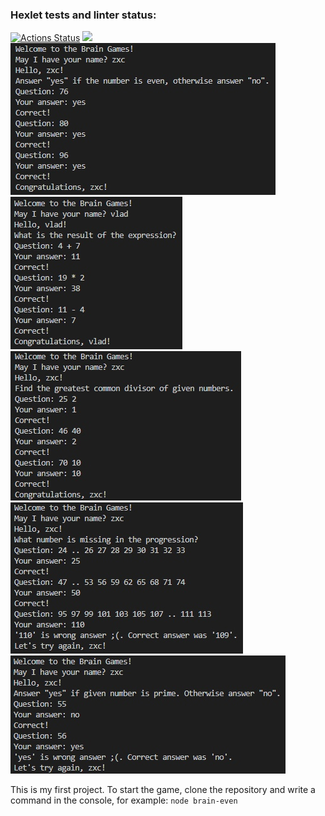 ### Hexlet tests and linter status:
[![Actions Status](https://github.com/kawasakidrip/frontend-project-44/workflows/hexlet-check/badge.svg)](https://github.com/kawasakidrip/frontend-project-44/actions)
<a href="https://codeclimate.com/github/kawasakidrip/frontend-project-44/maintainability"><img src="https://api.codeclimate.com/v1/badges/61dd95e0ac7d33f8e4ac/maintainability" /></a>
![Game "Is number even"](/images/even.jpg)
![Game "Calculations"](/images/calc.jpg)
![Game "Greatest common divisor"](/images/gcd.jpg)
![Game "Arithmetical progression"](/images/progression.jpg)
![Game "Is number prime"](/images/prime.jpg)

This is my first project.
To start the game, clone the repository and write a command in the console, for example:
`node brain-even`
